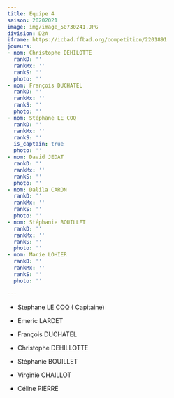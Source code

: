 ```yaml
---
title: Equipe 4
saison: 20202021
image: img/image_50730241.JPG
division: D2A
iframe: https://icbad.ffbad.org/competition/2201891
joueurs:
- nom: Christophe DEHILOTTE
  rankD: ''
  rankMx: ''
  rankS: ''
  photo: ''
- nom: François DUCHATEL
  rankD: ''
  rankMx: ''
  rankS: ''
  photo: ''
- nom: Stéphane LE COQ
  rankD: ''
  rankMx: ''
  rankS: ''
  is_captain: true
  photo: ''
- nom: David JEDAT
  rankD: ''
  rankMx: ''
  rankS: ''
  photo: ''
- nom: Dalila CARON
  rankD: ''
  rankMx: ''
  rankS: ''
  photo: ''
- nom: Stéphanie BOUILLET
  rankD: ''
  rankMx: ''
  rankS: ''
  photo: ''
- nom: Marie LOHIER
  rankD: ''
  rankMx: ''
  rankS: ''
  photo: ''

---
```

* Stephane LE COQ ( Capitaine)


* Emeric LARDET


* François DUCHATEL


* Christophe DEHILLOTTE


* Stéphanie BOUILLET


* Virginie CHAILLOT


* Céline PIERRE